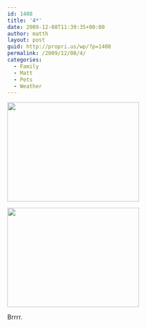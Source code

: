 ```yaml
---
id: 1408
title: '4*'
date: 2009-12-08T11:39:35+00:00
author: matth
layout: post
guid: http://propri.us/wp/?p=1408
permalink: /2009/12/08/4/
categories:
  - Family
  - Matt
  - Pets
  - Weather
---
```

[<img src="http://hippeelee.com/blog/wp-content/uploads/2009/12/l_1600_1200_CE42F274-8900-49BD-9A63-456E81113440.jpeg" alt="" width="300" height="225" class="alignnone size-full wp-image-364" />](http://hippeelee.com/blog/wp-content/uploads/2009/12/l_1600_1200_CE42F274-8900-49BD-9A63-456E81113440.jpeg)

[<img src="http://hippeelee.com/blog/wp-content/uploads/2009/12/l_1600_1200_21B45AE3-CC6B-447E-A482-F71C07FA710D.jpeg" alt="" width="300" height="225" class="alignnone size-full wp-image-364" />](http://hippeelee.com/blog/wp-content/uploads/2009/12/l_1600_1200_21B45AE3-CC6B-447E-A482-F71C07FA710D.jpeg)

Brrrr.